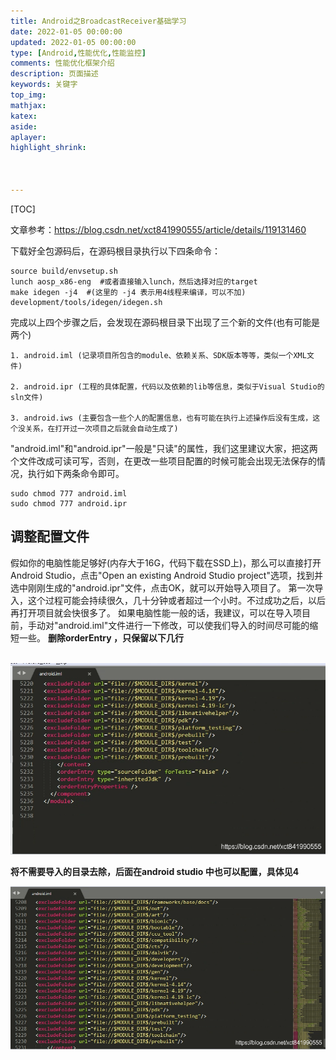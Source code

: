 ```yaml
---
title: Android之BroadcastReceiver基础学习
date: 2022-01-05 00:00:00
updated: 2022-01-05 00:00:00
type: [Android,性能优化,性能监控]
comments: 性能优化框架介绍
description: 页面描述
keywords: 关键字
top_img:
mathjax:
katex:
aside:
aplayer:
highlight_shrink:



---
```


[TOC]



文章参考：https://blog.csdn.net/xct841990555/article/details/119131460





下载好全包源码后，在源码根目录执行以下四条命令：

```shell
source build/envsetup.sh
lunch aosp_x86-eng  #或者直接输入lunch，然后选择对应的target
make idegen -j4  #(这里的 -j4 表示用4线程来编译，可以不加)
development/tools/idegen/idegen.sh
```

完成以上四个步骤之后，会发现在源码根目录下出现了三个新的文件(也有可能是两个)

```shell
1. android.iml (记录项目所包含的module、依赖关系、SDK版本等等，类似一个XML文件)

2. android.ipr (工程的具体配置，代码以及依赖的lib等信息，类似于Visual Studio的sln文件)

3. android.iws (主要包含一些个人的配置信息，也有可能在执行上述操作后没有生成，这个没关系，在打开过一次项目之后就会自动生成了)
```



"android.iml"和"android.ipr"一般是"只读"的属性，我们这里建议大家，把这两个文件改成可读可写，否则，在更改一些项目配置的时候可能会出现无法保存的情况，执行如下两条命令即可。

```shell
sudo chmod 777 android.iml
sudo chmod 777 android.ipr
```



## 调整配置文件

假如你的电脑性能足够好(内存大于16G，代码下载在SSD上)，那么可以直接打开Android Studio，点击"Open an existing Android Studio project"选项，找到并选中刚刚生成的"android.ipr"文件，点击OK，就可以开始导入项目了。 第一次导入，这个过程可能会持续很久，几十分钟或者超过一个小时。不过成功之后，以后再打开项目就会快很多了。 如果电脑性能一般的话，我建议，可以在导入项目前，手动对"android.iml"文件进行一下修改，可以使我们导入的时间尽可能的缩短一些。
**删除orderEntry ，只保留以下几行**



​	![img](images/center.png)



**将不需要导入的目录去除，后面在android studio 中也可以配置，具体见4**

![img](images/16541808078655.png)

